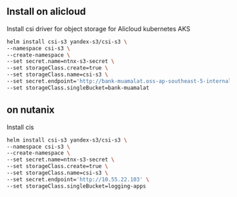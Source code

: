 ## Install on alicloud

Install csi driver for object storage for Alicloud kubernetes AKS

```bash 
helm install csi-s3 yandex-s3/csi-s3 \
--namespace csi-s3 \
--create-namespace \
--set secret.name=ntnx-s3-secret \
--set storageClass.create=true \
--set storageClass.name=csi-s3 \
--set secret.endpoint='http://bank-muamalat.oss-ap-southeast-5-internal.aliyuncs.com' \
--set storageClass.singleBucket=bank-muamalat
```

## on nutanix

Install cis 

```bash 
helm install csi-s3 yandex-s3/csi-s3 \
--namespace csi-s3 \
--create-namespace \
--set secret.name=ntnx-s3-secret \
--set storageClass.create=true \
--set storageClass.name=csi-s3 \
--set secret.endpoint='http://10.55.22.103' \
--set storageClass.singleBucket=logging-apps
```
